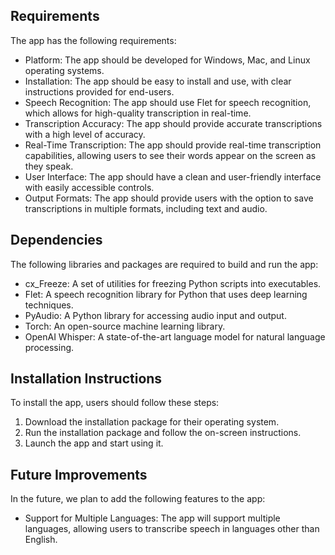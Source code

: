 ## Requirements

The app has the following requirements:

- Platform: The app should be developed for Windows, Mac, and Linux operating systems.
- Installation: The app should be easy to install and use, with clear instructions provided for end-users.
- Speech Recognition: The app should use Flet for speech recognition, which allows for high-quality transcription in real-time.
- Transcription Accuracy: The app should provide accurate transcriptions with a high level of accuracy.
- Real-Time Transcription: The app should provide real-time transcription capabilities, allowing users to see their words appear on the screen as they speak.
- User Interface: The app should have a clean and user-friendly interface with easily accessible controls.
- Output Formats: The app should provide users with the option to save transcriptions in multiple formats, including text and audio.


## Dependencies

The following libraries and packages are required to build and run the app:

- cx_Freeze: A set of utilities for freezing Python scripts into executables.
- Flet: A speech recognition library for Python that uses deep learning techniques.
- PyAudio: A Python library for accessing audio input and output.
- Torch: An open-source machine learning library.
- OpenAI Whisper: A state-of-the-art language model for natural language processing.

## Installation Instructions

To install the app, users should follow these steps:

1. Download the installation package for their operating system.
2. Run the installation package and follow the on-screen instructions.
3. Launch the app and start using it.


## Future Improvements

In the future, we plan to add the following features to the app:

- Support for Multiple Languages: The app will support multiple languages, allowing users to transcribe speech in languages other than English.
